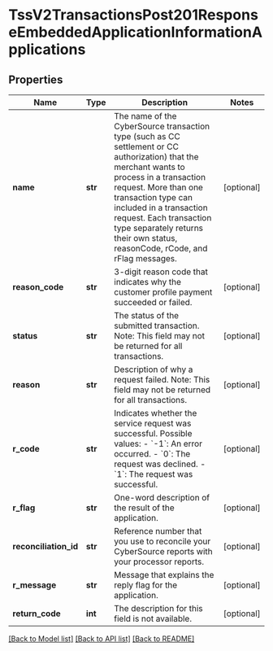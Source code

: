 # TssV2TransactionsPost201ResponseEmbeddedApplicationInformationApplications

## Properties
Name | Type | Description | Notes
------------ | ------------- | ------------- | -------------
**name** | **str** | The name of the CyberSource transaction type (such as CC settlement or CC authorization) that the merchant wants to process in a transaction request. More than one transaction type can included in a transaction request. Each transaction type separately returns their own status, reasonCode, rCode, and rFlag messages.  | [optional] 
**reason_code** | **str** | 3-digit reason code that indicates why the customer profile payment succeeded or failed. | [optional] 
**status** | **str** | The status of the submitted transaction. Note: This field may not be returned for all transactions.  | [optional] 
**reason** | **str** | Description of why a request failed. Note: This field may not be returned for all transactions.  | [optional] 
**r_code** | **str** | Indicates whether the service request was successful. Possible values:  - &#x60;-1&#x60;: An error occurred. - &#x60;0&#x60;: The request was declined. - &#x60;1&#x60;: The request was successful.  | [optional] 
**r_flag** | **str** | One-word description of the result of the application.  | [optional] 
**reconciliation_id** | **str** | Reference number that you use to reconcile your CyberSource reports with your processor reports.  | [optional] 
**r_message** | **str** | Message that explains the reply flag for the application.  | [optional] 
**return_code** | **int** | The description for this field is not available. | [optional] 

[[Back to Model list]](../README.md#documentation-for-models) [[Back to API list]](../README.md#documentation-for-api-endpoints) [[Back to README]](../README.md)


